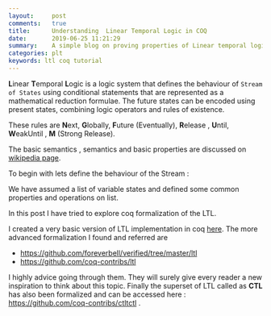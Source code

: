 ```yaml
---
layout:     post
comments:   true
title:      Understanding  Linear Temporal Logic in COQ
date:       2019-06-25 11:21:29
summary:    A simple blog on proving properties of Linear temporal logics in coq proof assistant.
categories: plt
keywords: ltl coq tutorial 
---
```


**L**inear **T**emporal **L**ogic is a logic system that defines the behaviour of `Stream of States` using conditional statements that are represented as a mathematical reduction formulae. The future states can be encoded using present states, combining logic operators and rules of existence.

These rules are **N**ext, **G**lobally, **F**uture (Eventually), **R**elease , **U**ntil, **W**eakUntil , **M** (Strong Release).

The basic semantics , semantics and basic properties are discussed on [wikipedia page](https://en.wikipedia.org/wiki/Linear_temporal_logic). 

To begin with lets define the behaviour of the Stream :

<script src="https://gist.github.com/SatyendraBanjare/373360e4eea1e2220dcffc32d0009cf4.js"></script>

We have assumed a list of variable states and defined some common properties and operations on list. 

In this post I have tried to explore coq formalization of the LTL. 

I created a very basic version of LTL implementation in coq [here](https://github.com/SatyendraBanjare/Formalized-LTL). The more advanced formalization I found and referred are
-	https://github.com/foreverbell/verified/tree/master/ltl
-	https://github.com/coq-contribs/ltl

I highly advice going through them. They will surely give every reader a new inspiration to think about this topic. Finally the superset of LTL called as **CTL** has also been formalized and can be accessed here : https://github.com/coq-contribs/ctltctl .   

